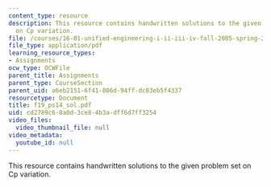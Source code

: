 ```yaml
---
content_type: resource
description: This resource contains handwritten solutions to the given problem set
  on Cp variation.
file: /courses/16-01-unified-engineering-i-ii-iii-iv-fall-2005-spring-2006/cd2789c68a0d3ce84b3adff6d7ff3254_f19_ps14_sol.pdf
file_type: application/pdf
learning_resource_types:
- Assignments
ocw_type: OCWFile
parent_title: Assignments
parent_type: CourseSection
parent_uid: a6eb2151-6f41-806d-94ff-dc83eb5f4337
resourcetype: Document
title: f19_ps14_sol.pdf
uid: cd2789c6-8a0d-3ce8-4b3a-dff6d7ff3254
video_files:
  video_thumbnail_file: null
video_metadata:
  youtube_id: null
---
```

This resource contains handwritten solutions to the given problem set on Cp variation.